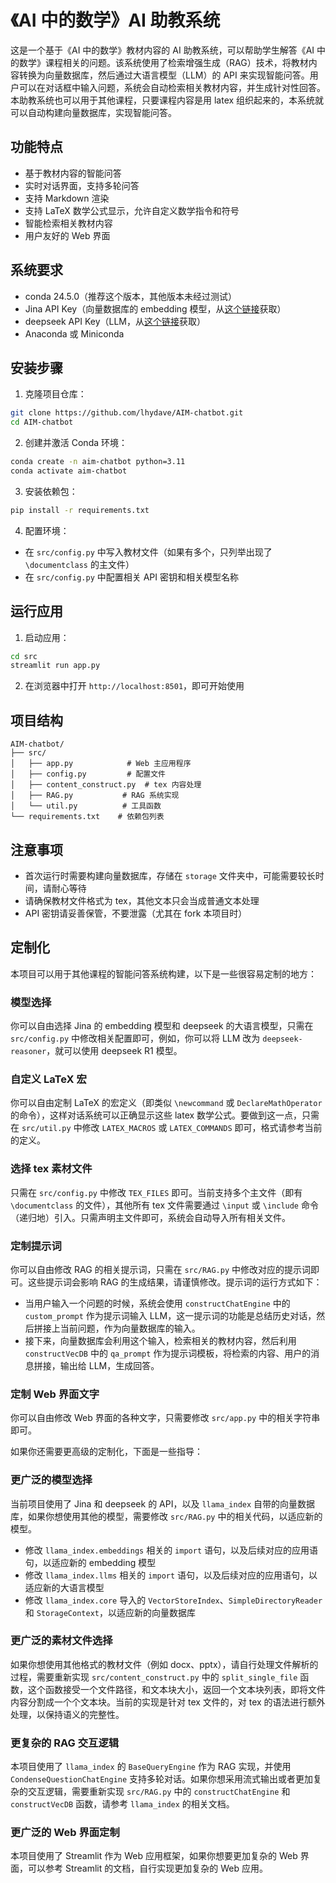 # 《AI 中的数学》AI 助教系统

这是一个基于《AI 中的数学》教材内容的 AI 助教系统，可以帮助学生解答《AI 中的数学》课程相关的问题。该系统使用了检索增强生成（RAG）技术，将教材内容转换为向量数据库，然后通过大语言模型（LLM）的 API 来实现智能问答。用户可以在对话框中输入问题，系统会自动检索相关教材内容，并生成针对性回答。本助教系统也可以用于其他课程，只要课程内容是用 latex 组织起来的，本系统就可以自动构建向量数据库，实现智能问答。

## 功能特点

- 基于教材内容的智能问答
- 实时对话界面，支持多轮问答
- 支持 Markdown 渲染
- 支持 LaTeX 数学公式显示，允许自定义数学指令和符号
- 智能检索相关教材内容
- 用户友好的 Web 界面

## 系统要求

- conda 24.5.0（推荐这个版本，其他版本未经过测试）
- Jina API Key（向量数据库的 embedding 模型，从[这个链接](https://jina.ai/embeddings/)获取）
- deepseek API Key（LLM，从[这个链接](http://platform.deepseek.com)获取）
- Anaconda 或 Miniconda

## 安装步骤

1. 克隆项目仓库：
```bash
git clone https://github.com/lhydave/AIM-chatbot.git
cd AIM-chatbot
```

2. 创建并激活 Conda 环境：
```bash
conda create -n aim-chatbot python=3.11
conda activate aim-chatbot
```

3. 安装依赖包：
```bash
pip install -r requirements.txt
```

4. 配置环境：
- 在 `src/config.py` 中写入教材文件（如果有多个，只列举出现了 `\documentclass` 的主文件）
- 在 `src/config.py` 中配置相关 API 密钥和相关模型名称

## 运行应用

1. 启动应用：
```bash
cd src
streamlit run app.py
```

2. 在浏览器中打开 `http://localhost:8501`，即可开始使用

## 项目结构

```
AIM-chatbot/
├── src/
│   ├── app.py            # Web 主应用程序
│   ├── config.py         # 配置文件
│   ├── content_construct.py  # tex 内容处理
│   ├── RAG.py           # RAG 系统实现
│   └── util.py          # 工具函数
└── requirements.txt    # 依赖包列表
```

## 注意事项

- 首次运行时需要构建向量数据库，存储在 `storage` 文件夹中，可能需要较长时间，请耐心等待
- 请确保教材文件格式为 tex，其他文本只会当成普通文本处理
- API 密钥请妥善保管，不要泄露（尤其在 fork 本项目时）

## 定制化

本项目可以用于其他课程的智能问答系统构建，以下是一些很容易定制的地方：

### 模型选择

你可以自由选择 Jina 的 embedding 模型和 deepseek 的大语言模型，只需在 `src/config.py` 中修改相关配置即可，例如，你可以将 LLM 改为 `deepseek-reasoner`，就可以使用 deepseek R1 模型。

### 自定义 LaTeX 宏

你可以自由定制 LaTeX 的宏定义（即类似 `\newcommand` 或 `DeclareMathOperator` 的命令），这样对话系统可以正确显示这些 latex 数学公式。要做到这一点，只需在 `src/util.py` 中修改 `LATEX_MACROS` 或 `LATEX_COMMANDS` 即可，格式请参考当前的定义。

### 选择 tex 素材文件

只需在 `src/config.py` 中修改 `TEX_FILES` 即可。当前支持多个主文件（即有 `\documentclass` 的文件），其他所有 tex 文件需要通过 `\input` 或 `\include` 命令（递归地）引入。只需声明主文件即可，系统会自动导入所有相关文件。

### 定制提示词

你可以自由修改 RAG 的相关提示词，只需在 `src/RAG.py` 中修改对应的提示词即可。这些提示词会影响 RAG 的生成结果，请谨慎修改。提示词的运行方式如下：
- 当用户输入一个问题的时候，系统会使用 `constructChatEngine` 中的 `custom_prompt` 作为提示词输入 LLM，这一提示词的功能是总结历史对话，然后拼接上当前问题，作为向量数据库的输入。
- 接下来，向量数据库会利用这个输入，检索相关的教材内容，然后利用 `constructVecDB` 中的 `qa_prompt` 作为提示词模板，将检索的内容、用户的消息拼接，输出给 LLM，生成回答。

### 定制 Web 界面文字

你可以自由修改 Web 界面的各种文字，只需要修改 `src/app.py` 中的相关字符串即可。

如果你还需要更高级的定制化，下面是一些指导：

### 更广泛的模型选择

当前项目使用了 Jina 和 deepseek 的 API，以及 `llama_index` 自带的向量数据库，如果你想使用其他的模型，需要修改 `src/RAG.py` 中的相关代码，以适应新的模型。
- 修改 `llama_index.embeddings` 相关的 `import` 语句，以及后续对应的应用语句，以适应新的 embedding 模型
- 修改 `llama_index.llms` 相关的 `import` 语句，以及后续对应的应用语句，以适应新的大语言模型
- 修改 `llama_index.core` 导入的 `VectorStoreIndex`、`SimpleDirectoryReader` 和 `StorageContext`，以适应新的向量数据库

### 更广泛的素材文件选择

如果你想使用其他格式的教材文件（例如 docx、pptx），请自行处理文件解析的过程，需要重新实现 `src/content_construct.py` 中的 `split_single_file` 函数，这个函数接受一个文件路径，和文本块大小，返回一个文本块列表，即将文件内容分割成一个个文本块。当前的实现是针对 tex 文件的，对 tex 的语法进行额外处理，以保持语义的完整性。

### 更复杂的 RAG 交互逻辑

本项目使用了 `llama_index` 的 `BaseQueryEngine` 作为 RAG 实现，并使用 `CondenseQuestionChatEngine` 支持多轮对话。如果你想采用流式输出或者更加复杂的交互逻辑，需要重新实现 `src/RAG.py` 中的 `constructChatEngine` 和 `constructVecDB` 函数，请参考 `llama_index` 的相关文档。

### 更广泛的 Web 界面定制

本项目使用了 Streamlit 作为 Web 应用框架，如果你想要更加复杂的 Web 界面，可以参考 Streamlit 的文档，自行实现更加复杂的 Web 应用。